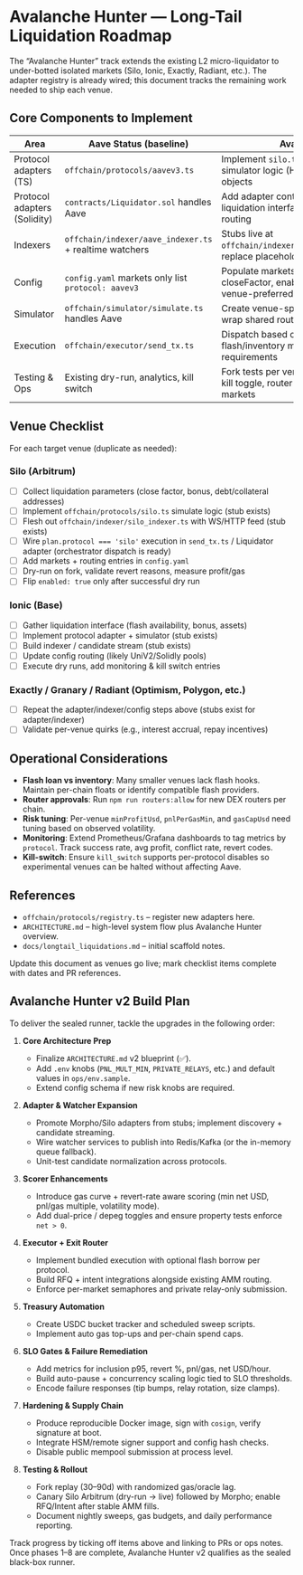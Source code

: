 # Avalanche Hunter — Long-Tail Liquidation Roadmap

The “Avalanche Hunter” track extends the existing L2 micro-liquidator to under-botted isolated markets (Silo, Ionic, Exactly, Radiant, etc.). The adapter registry is already wired; this document tracks the remaining work needed to ship each venue.

## Core Components to Implement

| Area | Aave Status (baseline) | Avalanche Hunter TODO |
| --- | --- | --- |
| Protocol adapters (TS) | `offchain/protocols/aavev3.ts` | Implement `silo.ts`, `ionic.ts`, `exactly.ts` with real simulator logic (HF, bonus, close factor); return `Plan` objects |
| Protocol adapters (Solidity) | `contracts/Liquidator.sol` handles Aave | Add adapter contracts or inline venue calls if liquidation interfaces differ; update Liquidator routing |
| Indexers | `offchain/indexer/aave_indexer.ts` + realtime watchers | Stubs live at `offchain/indexer/{silo,ionic,exactly}_indexer.ts`; replace placeholders with real WS/HTTP logic |
| Config | `config.yaml` markets only list `protocol: aavev3` | Populate markets per venue (address, bonus, closeFactor, enabled flag); extend `dexRouters` with venue-preferred DEXes |
| Simulator | `offchain/simulator/simulate.ts` handles Aave | Create venue-specific simulate functions (may wrap shared router logic) |
| Execution | `offchain/executor/send_tx.ts` | Dispatch based on `plan.protocol`; ensure flash/inventory modes align with venue requirements |
| Testing & Ops | Existing dry-run, analytics, kill switch | Fork tests per venue, revert telemetry, per-protocol kill toggle, router approvals, private keys for new markets |

## Venue Checklist

For each target venue (duplicate as needed):

### Silo (Arbitrum)

- [ ] Collect liquidation parameters (close factor, bonus, debt/collateral addresses)
- [ ] Implement `offchain/protocols/silo.ts` simulate logic (stub exists)
- [ ] Flesh out `offchain/indexer/silo_indexer.ts` with WS/HTTP feed (stub exists)
- [ ] Wire `plan.protocol === 'silo'` execution in `send_tx.ts` / Liquidator adapter (orchestrator dispatch is ready)
- [ ] Add markets + routing entries in `config.yaml`
- [ ] Dry-run on fork, validate revert reasons, measure profit/gas
- [ ] Flip `enabled: true` only after successful dry run

### Ionic (Base)

- [ ] Gather liquidation interface (flash availability, bonus, assets)
- [ ] Implement protocol adapter + simulator (stub exists)
- [ ] Build indexer / candidate stream (stub exists)
- [ ] Update config routing (likely UniV2/Solidly pools)
- [ ] Execute dry runs, add monitoring & kill switch entries

### Exactly / Granary / Radiant (Optimism, Polygon, etc.)

- [ ] Repeat the adapter/indexer/config steps above (stubs exist for adapter/indexer)
- [ ] Validate per-venue quirks (e.g., interest accrual, repay incentives)

## Operational Considerations

- **Flash loan vs inventory**: Many smaller venues lack flash hooks. Maintain per-chain floats or identify compatible flash providers.
- **Router approvals**: Run `npm run routers:allow` for new DEX routers per chain.
- **Risk tuning**: Per-venue `minProfitUsd`, `pnlPerGasMin`, and `gasCapUsd` need tuning based on observed volatility.
- **Monitoring**: Extend Prometheus/Grafana dashboards to tag metrics by `protocol`. Track success rate, avg profit, conflict rate, revert codes.
- **Kill-switch**: Ensure `kill_switch` supports per-protocol disables so experimental venues can be halted without affecting Aave.

## References

- `offchain/protocols/registry.ts` – register new adapters here.
- `ARCHITECTURE.md` – high-level system flow plus Avalanche Hunter overview.
- `docs/longtail_liquidations.md` – initial scaffold notes.

Update this document as venues go live; mark checklist items complete with dates and PR references.

## Avalanche Hunter v2 Build Plan

To deliver the sealed runner, tackle the upgrades in the following order:

1. **Core Architecture Prep**
	- Finalize `ARCHITECTURE.md` v2 blueprint (✅).
	- Add `.env` knobs (`PNL_MULT_MIN`, `PRIVATE_RELAYS`, etc.) and default values in `ops/env.sample`.
	- Extend config schema if new risk knobs are required.

2. **Adapter & Watcher Expansion**
	- Promote Morpho/Silo adapters from stubs; implement discovery + candidate streaming.
	- Wire watcher services to publish into Redis/Kafka (or the in-memory queue fallback).
	- Unit-test candidate normalization across protocols.

3. **Scorer Enhancements**
	- Introduce gas curve + revert-rate aware scoring (min net USD, pnl/gas multiple, volatility mode).
	- Add dual-price / depeg toggles and ensure property tests enforce `net > 0`.

4. **Executor + Exit Router**
	- Implement bundled execution with optional flash borrow per protocol.
	- Build RFQ + intent integrations alongside existing AMM routing.
	- Enforce per-market semaphores and private relay-only submission.

5. **Treasury Automation**
	- Create USDC bucket tracker and scheduled sweep scripts.
	- Implement auto gas top-ups and per-chain spend caps.

6. **SLO Gates & Failure Remediation**
	- Add metrics for inclusion p95, revert %, pnl/gas, net USD/hour.
	- Build auto-pause + concurrency scaling logic tied to SLO thresholds.
	- Encode failure responses (tip bumps, relay rotation, size clamps).

7. **Hardening & Supply Chain**
	- Produce reproducible Docker image, sign with `cosign`, verify signature at boot.
	- Integrate HSM/remote signer support and config hash checks.
	- Disable public mempool submission at process level.

8. **Testing & Rollout**
	- Fork replay (30–90d) with randomized gas/oracle lag.
	- Canary Silo Arbitrum (dry-run → live) followed by Morpho; enable RFQ/Intent after stable AMM fills.
	- Document nightly sweeps, gas budgets, and daily performance reporting.

Track progress by ticking off items above and linking to PRs or ops notes. Once phases 1–8 are complete, Avalanche Hunter v2 qualifies as the sealed black-box runner.
